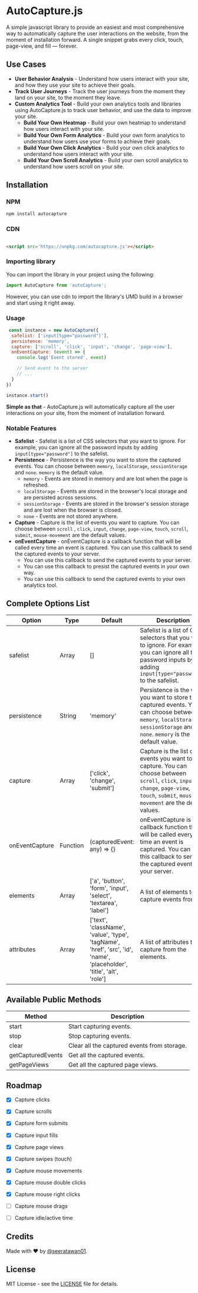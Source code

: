 # AutoCapture.js

A simple javascript library to provide an easiest and most comprehensive way to automatically capture the user
interactions on the website, from the moment of installation forward. A single snippet grabs every
click, touch, page-view, and fill — forever.

## Use Cases

- **User Behavior Analysis** - Understand how users interact with your site, and how they use your
  site to achieve their goals.
- **Track User Journeys** - Track the user journeys from the moment they land on your site, to the
  moment they leave.
- **Custom Analytics Tool** - Build your own analytics tools and libraries using AutoCapture.js to
  track user behavior, and use the data to improve your site.
  - **Build Your Own Heatmap** - Build your own heatmap to understand how users interact with your
    site.
  - **Build Your Own Form Analytics** - Build your own form analytics to understand how users use your
    forms to achieve their goals.
  - **Build Your Own Click Analytics** - Build your own click analytics to understand how users
    interact with your site.
  - **Build Your Own Scroll Analytics** - Build your own scroll analytics to understand how users
    scroll on your site.


## Installation

### NPM

```bash
npm install autocapture
```

### CDN

```html

<script src='https://unpkg.com/autocapture.js'></script>
```

### Importing library

You can import the library in your project using the following:

```javascript
import AutoCapture from 'autoCapture';
```

However, you can use cdn to import the library's UMD build in a browser and start using it right
away.

### Usage

```javascript
 const instance = new AutoCapture({
  safelist: ['input[type="password"]'],
  persistence: 'memory',
  capture: ['scroll', 'click', 'input', 'change', 'page-view'],
  onEventCapture: (event) => {
    console.log('Event stored', event)

    // Send event to the server
    // ...
  }
})

instance.start()
```

**Simple as that** - AutoCapture.js will automatically capture all the user interactions on your
site, from the moment of installation forward.

### Notable Features

- **Safelist** - Safelist is a list of CSS selectors that you want to ignore. For example, you can
  ignore all the password inputs by adding `input[type="password"]` to the safelist.
- **Persistence** - Persistence is the way you want to store the captured events. You can choose
  between `memory`, `localStorage`, `sessionStorage` and `none`. `memory` is the default value.
  - `memory` - Events are stored in memory and are lost when the page is refreshed.
  - `localStorage` - Events are stored in the browser's local storage and are persisted across
    sessions.
  - `sessionStorage` - Events are stored in the browser's session storage and are lost when the
    browser is closed.
  - `none` - Events are not stored anywhere.
- **Capture** - Capture is the list of events you want to capture. You can choose between `scroll`
  , `click`, `input`, `change`, `page-view`, `touch`, `scroll`, `submit`, `mouse-movement` are the default values.
- **onEventCapture** - onEventCapture is a callback function that will be called every time an event
  is captured. You can use this callback to send the captured events to your server.
  - You can use this callback to send the captured events to your server.
  - You can use this callback to presist the captured events in your own way.
  - You can use this callback to send the captured events to your own analytics tool.

## Complete Options List

| Option | Type | Default                                                         | Description                                                                                                                                                              |
| --- | --- |-----------------------------------------------------------------|--------------------------------------------------------------------------------------------------------------------------------------------------------------------------|
| safelist | Array | []                                                              | Safelist is a list of CSS selectors that you want to ignore. For example, you can ignore all the password inputs by adding `input[type="password"]` to the safelist.     |
| persistence | String | 'memory'                                                        | Persistence is the way you want to store the captured events. You can choose between `memory`, `localStorage`, `sessionStorage` and `none`. `memory` is the default value.       |
| capture | Array | ['click', 'change', 'submit']                                   | Capture is the list of events you want to capture. You can choose between `scroll`, `click`, `input`, `change`, `page-view`, `touch`, `submit`, `mouse-movement` are the default values. |
| onEventCapture | Function | (capturedEvent: any) => {}                                      | onEventCapture is a callback function that will be called every time an event is captured. You can use this callback to send the captured events to your server.         |
| elements | Array | ['a', 'button', 'form', 'input', 'select', 'textarea', 'label'] | A list of elements to capture events from.                                                                                                                               |
| attributes | Array | ['text', 'className', 'value', 'type', 'tagName', 'href', 'src', 'id', 'name', 'placeholder', 'title', 'alt', 'role']                                                                | A list of attributes to capture from the elements.                                                                                                                       |

## Available Public Methods

| Method | Description                                 |
| --- |---------------------------------------------|
| start | Start capturing events.                     |
| stop | Stop capturing events.                      |
| clear | Clear all the captured events from storage. |
| getCapturedEvents | Get all the captured events. |
| getPageViews | Get all the captured page views. |

## Roadmap

- [x] Capture clicks
- [x] Capture scrolls
- [x] Capture form submits
- [x] Capture input fills
- [x] Capture page views
- [x] Capture swipes (touch)
- [x] Capture mouse movements
- [x] Capture mouse double clicks
- [x] Capture mouse right clicks
- [ ] Capture mouse drags
- [ ] Capture idle/active time


## Credits

Made with :heart: by [@seeratawan01](https://github.com/seeratawan01).

## License
MIT License - see the [LICENSE](LICENSE) file for details.
